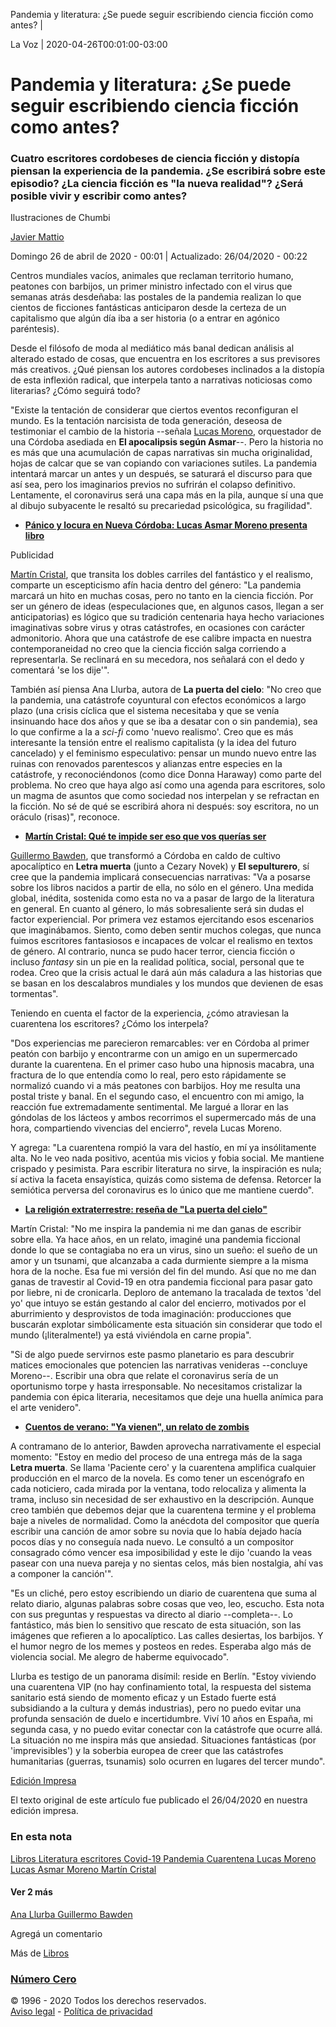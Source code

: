 Pandemia y literatura: ¿Se puede seguir escribiendo ciencia ficción como
antes? \|

La Voz | 2020-04-26T00:01:00-03:00

Pandemia y literatura: ¿Se puede seguir escribiendo ciencia ficción como antes?
===============================================================================

### Cuatro escritores cordobeses de ciencia ficción y distopía piensan la experiencia de la pandemia. ¿Se escribirá sobre este episodio? ¿La ciencia ficción es \"la nueva realidad\"? ¿Será posible vivir y escribir como antes?

Ilustraciones de Chumbi

[Javier Mattio](https://www.lavoz.com.ar/autor/jmattio)

Domingo 26 de abril de 2020 - 00:01 \| Actualizado: 26/04/2020 - 00:22

Centros mundiales vacíos, animales que reclaman territorio humano,
peatones con barbijos, un primer ministro infectado con el virus que
semanas atrás desdeñaba: las postales de la pandemia realizan lo que
cientos de ficciones fantásticas anticiparon desde la certeza de un
capitalismo que algún día iba a ser historia (o a entrar en agónico
paréntesis).

Desde el filósofo de moda al mediático más banal dedican análisis al
alterado estado de cosas, que encuentra en los escritores a sus
previsores más creativos. ¿Qué piensan los autores cordobeses inclinados
a la distopía de esta inflexión radical, que interpela tanto a
narrativas noticiosas como literarias? ¿Cómo seguirá todo?

"Existe la tentación de considerar que ciertos eventos reconfiguran el
mundo. Es la tentación narcisista de toda generación, deseosa de
testimoniar el cambio de la historia --señala [Lucas
Moreno](https://vos.lavoz.com.ar/personas/lucas-moreno), orquestador de
una Córdoba asediada en **El apocalipsis según Asmar**--. Pero la
historia no es más que una acumulación de capas narrativas sin mucha
originalidad, hojas de calcar que se van copiando con variaciones
sutiles. La pandemia intentará marcar un antes y un después, se saturará
el discurso para que así sea, pero los imaginarios previos no sufrirán
el colapso definitivo. Lentamente, el coronavirus será una capa más en
la pila, aunque sí una que al dibujo subyacente le resaltó su
precariedad psicológica, su fragilidad".

-   [**Pánico y locura en Nueva Córdoba: Lucas Asmar Moreno presenta
    libro**](https://vos.lavoz.com.ar/libros/panico-y-locura-en-nueva-cordoba-lucas-asmar-moreno-presenta-libro)

Publicidad

[Martín Cristal](https://www.lavoz.com.ar/personas/martin-cristal), que
transita los dobles carriles del fantástico y el realismo, comparte un
escepticismo afín hacia dentro del género: "La pandemia marcará un hito
en muchas cosas, pero no tanto en la ciencia ficción. Por ser un género
de ideas (especulaciones que, en algunos casos, llegan a ser
anticipatorias) es lógico que su tradición centenaria haya hecho
variaciones imaginativas sobre virus y otras catástrofes, en ocasiones
con carácter admonitorio. Ahora que una catástrofe de ese calibre
impacta en nuestra contemporaneidad no creo que la ciencia ficción salga
corriendo a representarla. Se reclinará en su mecedora, nos señalará con
el dedo y comentará 'se los dije'".

También así piensa Ana Llurba, autora de **La puerta del cielo**: "No
creo que la pandemia, una catástrofe coyuntural con efectos económicos a
largo plazo (una crisis cíclica que el sistema necesitaba y que se venía
insinuando hace dos años y que se iba a desatar con o sin pandemia), sea
lo que confirme a la a *sci-fi* como 'nuevo realismo'. Creo que es más
interesante la tensión entre el realismo capitalista (y la idea del
futuro cancelado) y el feminismo especulativo: pensar un mundo nuevo
entre las ruinas con renovados parentescos y alianzas entre especies en
la catástrofe, y reconociéndonos (como dice Donna Haraway) como parte
del problema. No creo que haya algo así como una agenda para escritores,
solo un magma de asuntos que como sociedad nos interpelan y se refractan
en la ficción. No sé de qué se escribirá ahora ni después: soy
escritora, no un oráculo (risas)", reconoce.

-   [**Martín Cristal: Qué te impide ser eso que vos querías
    ser**](https://www.lavoz.com.ar/videos/martin-cristal-que-te-impide-ser-eso-que-vos-querias-ser)

[Guillermo Bawden](https://www.lavoz.com.ar/personas/guillermo-bawden),
que transformó a Córdoba en caldo de cultivo apocalíptico en **Letra
muerta** (junto a Cezary Novek) y **El sepulturero**, sí cree que la
pandemia implicará consecuencias narrativas: "Va a posarse sobre los
libros nacidos a partir de ella, no sólo en el género. Una medida
global, inédita, sostenida como esta no va a pasar de largo de la
literatura en general. En cuanto al género, lo más sobresaliente será
sin dudas el factor experiencial. Por primera vez estamos ejercitando
esos escenarios que imaginábamos. Siento, como deben sentir muchos
colegas, que nunca fuimos escritores fantasiosos e incapaces de volcar
el realismo en textos de género. Al contrario, nunca se pudo hacer
terror, ciencia ficción o incluso *fantasy* sin un pie en la realidad
política, social, personal que te rodea. Creo que la crisis actual le
dará aún más caladura a las historias que se basan en los descalabros
mundiales y los mundos que devienen de esas tormentas".

Teniendo en cuenta el factor de la experiencia, ¿cómo atraviesan la
cuarentena los escritores? ¿Cómo los interpela?

"Dos experiencias me parecieron remarcables: ver en Córdoba al primer
peatón con barbijo y encontrarme con un amigo en un supermercado durante
la cuarentena. En el primer caso hubo una hipnosis macabra, una fractura
de lo que entendía como lo real, pero esto rápidamente se normalizó
cuando vi a más peatones con barbijos. Hoy me resulta una postal triste
y banal. En el segundo caso, el encuentro con mi amigo, la reacción fue
extremadamente sentimental. Me largué a llorar en las góndolas de los
lácteos y ambos recorrimos el supermercado más de una hora, compartiendo
vivencias del encierro", revela Lucas Moreno.

Y agrega: "La cuarentena rompió la vara del hastío, en mí ya
insólitamente alta. No le veo nada positivo, acentúa mis vicios y fobia
social. Me mantiene crispado y pesimista. Para escribir literatura no
sirve, la inspiración es nula; sí activa la faceta ensayística, quizás
como sistema de defensa. Retorcer la semiótica perversa del coronavirus
es lo único que me mantiene cuerdo".

-   [**La religión extraterrestre: reseña de \"La puerta del
    cielo\"**](https://www.lavoz.com.ar/numero-cero/religion-extraterrestre-resena-de-puerta-del-cielo)

Martín Cristal: "No me inspira la pandemia ni me dan ganas de escribir
sobre ella. Ya hace años, en un relato, imaginé una pandemia ficcional
donde lo que se contagiaba no era un virus, sino un sueño: el sueño de
un amor y un tsunami, que alcanzaba a cada durmiente siempre a la misma
hora de la noche. Esa fue mi versión del fin del mundo. Así que no me
dan ganas de travestir al Covid-19 en otra pandemia ficcional para pasar
gato por liebre, ni de cronicarla. Deploro de antemano la tracalada de
textos 'del yo' que intuyo se están gestando al calor del encierro,
motivados por el aburrimiento y desprovistos de toda imaginación:
producciones que buscarán explotar simbólicamente esta situación sin
considerar que todo el mundo (¡literalmente!) ya está viviéndola en
carne propia".

"Si de algo puede servirnos este pasmo planetario es para descubrir
matices emocionales que potencien las narrativas venideras --concluye
Moreno--. Escribir una obra que relate el coronavirus sería de un
oportunismo torpe y hasta irresponsable. No necesitamos cristalizar la
pandemia con épica literaria, necesitamos que deje una huella anímica
para el arte venidero".

-   [**Cuentos de verano: \"Ya vienen\", un relato de
    zombis**](https://www.lavoz.com.ar/numero-cero/cuentos-de-verano-ya-vienen-un-relato-de-zombis)

A contramano de lo anterior, Bawden aprovecha narrativamente el especial
momento: "Estoy en medio del proceso de una entrega más de la saga
**Letra muerta**. Se llama 'Paciente cero' y la cuarentena amplifica
cualquier producción en el marco de la novela. Es como tener un
escenógrafo en cada noticiero, cada mirada por la ventana, todo
relocaliza y alimenta la trama, incluso sin necesidad de ser exhaustivo
en la descripción. Aunque creo también que debemos dejar que la
cuarentena termine y el problema baje a niveles de normalidad. Como la
anécdota del compositor que quería escribir una canción de amor sobre su
novia que lo había dejado hacía pocos días y no conseguía nada nuevo. Le
consultó a un compositor consagrado cómo vencer esa imposibilidad y este
le dijo 'cuando la veas pasear con una nueva pareja y no sientas celos,
más bien nostalgia, ahí vas a componer la canción'".

"Es un cliché, pero estoy escribiendo un diario de cuarentena que suma
al relato diario, algunas palabras sobre cosas que veo, leo, escucho.
Esta nota con sus preguntas y respuestas va directo al diario
--completa--. Lo fantástico, más bien lo sensitivo que rescato de esta
situación, son las imágenes que refieren a lo apocalíptico. Las calles
desiertas, los barbijos. Y el humor negro de los memes y posteos en
redes. Esperaba algo más de violencia social. Me alegro de haberme
equivocado".

Llurba es testigo de un panorama disímil: reside en Berlín. "Estoy
viviendo una cuarentena VIP (no hay confinamiento total, la respuesta
del sistema sanitario está siendo de momento eficaz y un Estado fuerte
está subsidiando a la cultura y demás industrias), pero no puedo evitar
una profunda sensación de duelo e incertidumbre. Viví 10 años en España,
mi segunda casa, y no puedo evitar conectar con la catástrofe que ocurre
allá. La situación no me inspira más que ansiedad. Situaciones
fantásticas (por 'imprevisibles') y la soberbia europea de creer que las
catástrofes humanitarias (guerras, tsunamis) solo ocurren en lugares del
tercer mundo".

[Edición Impresa](https://www.lavoz.com.ar/edicion-impresa)

El texto original de este artículo fue publicado el 26/04/2020 en
nuestra edición impresa.

###  En esta nota 

[ Libros ](https://www.lavoz.com.ar/temas/libros) [ Literatura
](https://www.lavoz.com.ar/temas/literatura) [ escritores
](https://www.lavoz.com.ar/categoria/temas-libres-9784) [ Covid-19
](https://www.lavoz.com.ar/temas/covid-19) [ Pandemia
](https://www.lavoz.com.ar/temas/pandemia) [ Cuarentena
](https://www.lavoz.com.ar/temas/cuarentena) [ Lucas Moreno
](https://www.lavoz.com.ar/personas/lucas-moreno) [ Lucas Asmar Moreno
](https://www.lavoz.com.ar/personas/lucas-asmar-moreno) [ Martín Cristal
](https://www.lavoz.com.ar/personas/martin-cristal)

####  Ver 2 más 

[ Ana Llurba ](https://www.lavoz.com.ar/personas/ana-llurba) [ Guillermo
Bawden ](https://www.lavoz.com.ar/personas/guillermo-bawden)

Agregá un comentario

 Más de [Libros](https://www.lavoz.com.ar/temas/libros)

[](https://www.lavoz.com.ar/numero-cero/estamos-teniendo-exactamente-miedo-necesario-para-protegernos)

### [Número Cero](https://www.lavoz.com.ar/numero-cero)

© 1996 - 2020 Todos los derechos reservados.\
[Aviso legal](/terminos-condiciones) - [Política de privacidad](/politica-privacidad)
